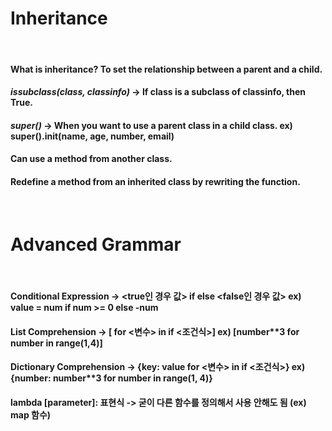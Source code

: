 # Inheritance 
<br/>

#### What is inheritance? To set the relationship between a parent and a child.
#### *issubclass(class, classinfo)* -> If class is a subclass of classinfo, then True. 
#### *super()* -> When you want to use a parent class in a child class. ex) super().__init__(name, age, number, email)
#### Can use a method from another class. 
#### Redefine a method from an inherited class by rewriting the function. 
<br/>

# Advanced Grammar
<br/>

#### Conditional Expression -> <true인 경우 값> if <expression> else <false인 경우 값> ex) value = num if num >= 0 else -num
#### List Comprehension -> [<expression> for <변수> in <iterable> if <조건식>] ex) [number**3 for number in range(1,4)]
#### Dictionary Comprehension -> {key: value for <변수> in <iterable> if <조건식>} ex) {number: number**3 for number in range(1, 4)}
#### lambda [parameter]: 표현식 -> 굳이 다른 함수를 정의해서 사용 안해도 됨 (ex) map 함수)